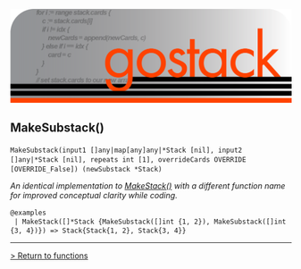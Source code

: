 ![Banner](../../images/gostack_SmallerTransparent.png)

 <h2>MakeSubstack()</h2>

 `MakeSubstack(input1 []any|map[any]any|*Stack [nil], input2 []any|*Stack [nil], repeats int [1], overrideCards OVERRIDE [OVERRIDE_False]) (newSubstack *Stack)`

 *An identical implementation to [MakeStack()](MakeStack.md) with a different function name for improved conceptual clarity while coding.*

```
@examples
 | MakeStack([]*Stack {MakeSubstack([]int {1, 2}), MakeSubstack([]int {3, 4})}) => Stack{Stack{1, 2}, Stack{3, 4}}
```

---

 [> Return to functions](../functionsAPI.md)